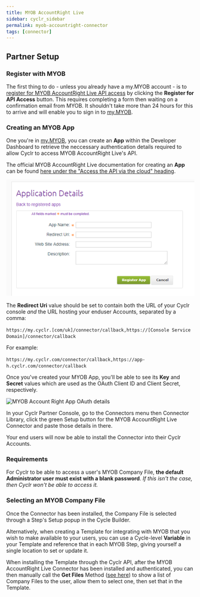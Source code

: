 ```yaml
---
title: MYOB AccountRight Live
sidebar: cyclr_sidebar
permalink: myob-accountright-connector
tags: [connector]
---
```


Partner Setup
-------------

### Register with MYOB ###

The first thing to do - unless you already have a my.MYOB account - is to [register for MYOB AccountRight Live API access](https://developer.myob.com/api/accountright/api-overview/getting-started/) by clicking the **Register for API Access** button.  This requires completing a form then waiting on a confirmation email from MYOB.  It shouldn't take more than 24 hours for this to arrive and will enable you to sign in to [my.MYOB](https://my.myob.com.au/Pages/Default.aspx).


### Creating an MYOB App ###

One you're in [my.MYOB](https://my.myob.com.au/Pages/Default.aspx), you can create an **App** within the Developer Dashboard to retrieve the neccessary authentication details required to allow Cyclr to access MYOB AccountRight Live's API.

The official MYOB AccountRight Live documentation for creating an **App** can be found [here under the "Access the API via the cloud" heading](https://developer.myob.com/api/accountright/api-overview/getting-started/).

![MYOB Account Right App Setup](./images/myob-accountright-create-an-app.png)

The **Redirect Uri** value should be set to contain both the URL of your Cyclr console *and* the URL hosting your enduser Accounts, separated by a comma:

```https://my.cyclr.[com/uk]/connector/callback,https://[Console Service Domain]/connector/callback```

For example:

```https://my.cyclr.com/connector/callback,https://app-h.cyclr.com/connector/callback```


Once you've created your MYOB App, you'll be able to see its **Key** and **Secret** values which are used as the OAuth Client ID and Client Secret, respectively.

![MYOB Account Right App OAuth details](./images/myob-accountright-app-oauth-details.png)

In your Cyclr Partner Console, go to the Connectors menu then Connector Library, click the green Setup button for the MYOB AccountRight Live Connector and paste those details in there.

Your end users will now be able to install the Connector into their Cyclr Accounts.


### Requirements ###

For Cyclr to be able to access a user's MYOB Company File, **the default Administrator user must exist with a blank password**.  *If this isn't the case, then Cyclr won't be able to access it.*


### Selecting an MYOB Company File ###

Once the Connector has been installed, the Company File is selected through a Step's Setup popup in the Cycle Builder.

Alternatively, when creating a Template for integrating with MYOB that you wish to make available to your users, you can use a Cycle-level **Variable** in your Template and reference that in each MYOB Step, giving yourself a single location to set or update it.

When installing the Template through the Cyclr API, after the MYOB AccountRight Live Connector has been installed and authenticated, you can then manually call the **Get Files** Method ([see here](https://docs.cyclr.com/call-a-connector-method)) to show a list of Company Files to the user, allow them to select one, then set that in the Template.
